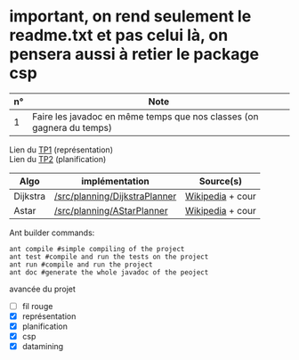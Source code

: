 # important, on rend seulement le readme.txt et pas celui là, on pensera aussi à retier le package csp


| n° | Note |
| --- | --- |
| 1 | Faire les javadoc en même temps que nos classes (on gagnera du temps) |  

Lien du [TP1](https://ecampus.unicaen.fr/pluginfile.php/1250252/mod_resource/content/2/tp_representation.pdf) (représentation)  
Lien du [TP2](https://ecampus.unicaen.fr/pluginfile.php/1250252/mod_resource/content/2/tp_representation.pdf) (planification)  

| Algo | implémentation | Source(s) |
| --- | --- | --- |
| Dijkstra | [/src/planning/DijkstraPlanner](https://github.com/b3rt1ng/Aide-la-d-cision/blob/master/src/planning/DijkstraPlanner.java) | [Wikipedia](https://en.wikipedia.org/wiki/Dijkstra%27s_algorithm) + cour |
| Astar | [/src/planning/AStarPlanner](https://github.com/b3rt1ng/Aide-la-d-cision/blob/master/src/planning/AStarPlanner.java) |  [Wikipedia](https://en.wikipedia.org/wiki/A*_search_algorithm) + cour |  

Ant builder commands:
```
ant compile #simple compiling of the project
ant test #compile and run the tests on the project
ant run #compile and run the project
ant doc #generate the whole javadoc of the peoject
```
avancée du projet
- [ ] fil rouge
- [x] représentation
- [x] planification
- [x] csp
- [x] datamining
